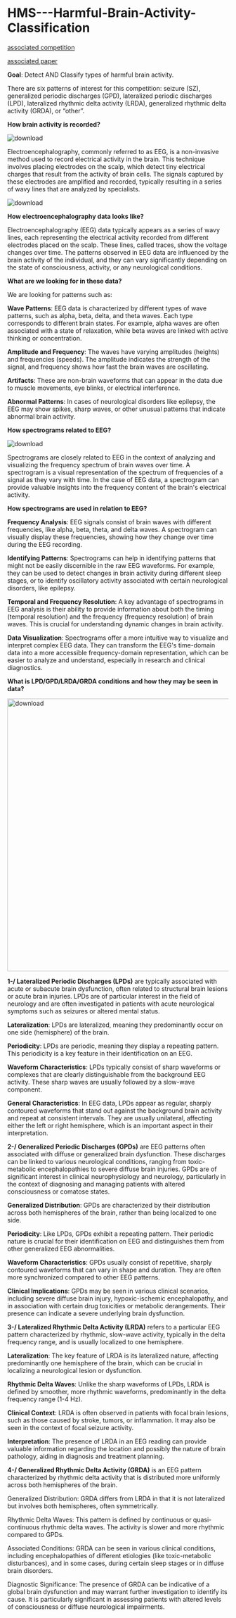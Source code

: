 # HMS---Harmful-Brain-Activity-Classification

[associated competition](https://www.kaggle.com/competitions/hms-harmful-brain-activity-classification/overview)

[associated paper](https://www.acns.org/UserFiles/file/ACNSStandardizedCriticalCareEEGTerminology_rev2021.pdf)

**Goal**: Detect AND Classify types of harmful brain activity.

There are six patterns of interest for this competition: seizure (SZ), generalized periodic discharges (GPD), lateralized periodic discharges (LPD), lateralized rhythmic delta activity (LRDA), generalized rhythmic delta activity (GRDA), or “other”. 

**How brain activity is recorded?**

![download](https://github.com/JeanJulesBigeard/HMS---Harmful-Brain-Activity-Classification/assets/48935007/2f0d34ba-48f5-46b2-9ab6-72e72047b04f)

Electroencephalography, commonly referred to as EEG, is a non-invasive method used to record electrical activity in the brain. This technique involves placing electrodes on the scalp, which detect tiny electrical charges that result from the activity of brain cells. The signals captured by these electrodes are amplified and recorded, typically resulting in a series of wavy lines that are analyzed by specialists.

![download](https://github.com/JeanJulesBigeard/HMS---Harmful-Brain-Activity-Classification/assets/48935007/85ec420f-1687-42d8-a937-91fa48710e01)

**How electroencephalography data looks like?**

Electroencephalography (EEG) data typically appears as a series of wavy lines, each representing the electrical activity recorded from different electrodes placed on the scalp. These lines, called traces, show the voltage changes over time. The patterns observed in EEG data are influenced by the brain activity of the individual, and they can vary significantly depending on the state of consciousness, activity, or any neurological conditions.

**What are we looking for in these data?**

We are looking for patterns such as:

**Wave Patterns**: EEG data is characterized by different types of wave patterns, such as alpha, beta, delta, and theta waves. Each type corresponds to different brain states. For example, alpha waves are often associated with a state of relaxation, while beta waves are linked with active thinking or concentration.

**Amplitude and Frequency**: The waves have varying amplitudes (heights) and frequencies (speeds). The amplitude indicates the strength of the signal, and frequency shows how fast the brain waves are oscillating.

**Artifacts**: These are non-brain waveforms that can appear in the data due to muscle movements, eye blinks, or electrical interference.

**Abnormal Patterns**: In cases of neurological disorders like epilepsy, the EEG may show spikes, sharp waves, or other unusual patterns that indicate abnormal brain activity.


**How spectrograms related to EEG?**

![download](https://github.com/JeanJulesBigeard/HMS---Harmful-Brain-Activity-Classification/assets/48935007/39879a18-d365-4e3b-900a-155920330328)

Spectrograms are closely related to EEG in the context of analyzing and visualizing the frequency spectrum of brain waves over time. A spectrogram is a visual representation of the spectrum of frequencies of a signal as they vary with time. In the case of EEG data, a spectrogram can provide valuable insights into the frequency content of the brain's electrical activity.

**How spectrograms are used in relation to EEG?**

**Frequency Analysis**: EEG signals consist of brain waves with different frequencies, like alpha, beta, theta, and delta waves. A spectrogram can visually display these frequencies, showing how they change over time during the EEG recording.

**Identifying Patterns**: Spectrograms can help in identifying patterns that might not be easily discernible in the raw EEG waveforms. For example, they can be used to detect changes in brain activity during different sleep stages, or to identify oscillatory activity associated with certain neurological disorders, like epilepsy.

**Temporal and Frequency Resolution**: A key advantage of spectrograms in EEG analysis is their ability to provide information about both the timing (temporal resolution) and the frequency (frequency resolution) of brain waves. This is crucial for understanding dynamic changes in brain activity.

**Data Visualization**: Spectrograms offer a more intuitive way to visualize and interpret complex EEG data. They can transform the EEG's time-domain data into a more accessible frequency-domain representation, which can be easier to analyze and understand, especially in research and clinical diagnostics.

**What is LPD/GPD/LRDA/GRDA conditions and how they may be seen in data?**

<img width="620" alt="download" src="https://github.com/JeanJulesBigeard/HMS---Harmful-Brain-Activity-Classification/assets/48935007/ff7a2574-a637-474f-a356-7c69ba9acc65">

**1-/ Lateralized Periodic Discharges (LPDs)** are typically associated with acute or subacute brain dysfunction, often related to structural brain lesions or acute brain injuries. LPDs are of particular interest in the field of neurology and are often investigated in patients with acute neurological symptoms such as seizures or altered mental status.

**Lateralization**: LPDs are lateralized, meaning they predominantly occur on one side (hemisphere) of the brain.

**Periodicity**: LPDs are periodic, meaning they display a repeating pattern. This periodicity is a key feature in their identification on an EEG.

**Waveform Characteristics**: LPDs typically consist of sharp waveforms or complexes that are clearly distinguishable from the background EEG activity. These sharp waves are usually followed by a slow-wave component.

**General Characteristics**: In EEG data, LPDs appear as regular, sharply contoured waveforms that stand out against the background brain activity and repeat at consistent intervals. They are usually unilateral, affecting either the left or right hemisphere, which is an important aspect in their interpretation.


**2-/ Generalized Periodic Discharges (GPDs)** are EEG patterns often associated with diffuse or generalized brain dysfunction. These discharges can be linked to various neurological conditions, ranging from toxic-metabolic encephalopathies to severe diffuse brain injuries. GPDs are of significant interest in clinical neurophysiology and neurology, particularly in the context of diagnosing and managing patients with altered consciousness or comatose states.

**Generalized Distribution**: GPDs are characterized by their distribution across both hemispheres of the brain, rather than being localized to one side.

**Periodicity**: Like LPDs, GPDs exhibit a repeating pattern. Their periodic nature is crucial for their identification on EEG and distinguishes them from other generalized EEG abnormalities.

**Waveform Characteristics**: GPDs usually consist of repetitive, sharply contoured waveforms that can vary in shape and duration. They are often more synchronized compared to other EEG patterns.

**Clinical Implications**: GPDs may be seen in various clinical scenarios, including severe diffuse brain injury, hypoxic-ischemic encephalopathy, and in association with certain drug toxicities or metabolic derangements. Their presence can indicate a severe underlying brain dysfunction.

**3-/ Lateralized Rhythmic Delta Activity (LRDA)** refers to a particular EEG pattern characterized by rhythmic, slow-wave activity, typically in the delta frequency range, and is usually localized to one hemisphere.

**Lateralization**: The key feature of LRDA is its lateralized nature, affecting predominantly one hemisphere of the brain, which can be crucial in localizing a neurological lesion or dysfunction.

**Rhythmic Delta Waves**: Unlike the sharp waveforms of LPDs, LRDA is defined by smoother, more rhythmic waveforms, predominantly in the delta frequency range (1-4 Hz).

**Clinical Context**: LRDA is often observed in patients with focal brain lesions, such as those caused by stroke, tumors, or inflammation. It may also be seen in the context of focal seizure activity.

**Interpretation**: The presence of LRDA in an EEG reading can provide valuable information regarding the location and possibly the nature of brain pathology, aiding in diagnosis and treatment planning.

**4-/ Generalized Rhythmic Delta Activity (GRDA)** is an EEG pattern characterized by rhythmic delta activity that is distributed more uniformly across both hemispheres of the brain.

Generalized Distribution: GRDA differs from LRDA in that it is not lateralized but involves both hemispheres, often symmetrically.

Rhythmic Delta Waves: This pattern is defined by continuous or quasi-continuous rhythmic delta waves. The activity is slower and more rhythmic compared to GPDs.

Associated Conditions: GRDA can be seen in various clinical conditions, including encephalopathies of different etiologies (like toxic-metabolic disturbances), and in some cases, during certain sleep stages or in diffuse brain disorders.

Diagnostic Significance: The presence of GRDA can be indicative of a global brain dysfunction and may warrant further investigation to identify its cause. It is particularly significant in assessing patients with altered levels of consciousness or diffuse neurological impairments.
